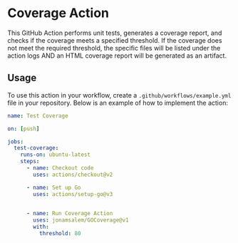 # Coverage Action

This GitHub Action performs unit tests, generates a coverage report, and checks if the coverage meets a specified threshold. If the coverage does not meet the required threshold, the specific files will be listed under the action logs AND an HTML coverage report will be generated as an artifact. 

## Usage

To use this action in your workflow, create a `.github/workflows/example.yml` file in your repository. Below is an example of how to implement the action:
```yaml
name: Test Coverage

on: [push]

jobs:
  test-coverage:
    runs-on: ubuntu-latest
    steps:
      - name: Checkout code
        uses: actions/checkout@v2

      - name: Set up Go
        uses: actions/setup-go@v3

      
      - name: Run Coverage Action
        uses: jonamsalem/GOCoverage@v1
        with:
          threshold: 80
